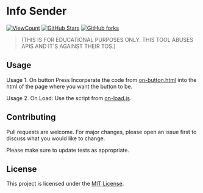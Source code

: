 # Info Sender

[![ViewCount](https://img.shields.io/endpoint?url=https://hits.dwyl.com/Minoa/bombers.json%3Fcolor%3Dblue&label=Views)](http://hits.dwyl.com/Minoa/infosender)
 [![GitHub Stars](https://img.shields.io/github/stars/M1noa/infosender.svg)](https://github.com/M1noa/bombers/stargazers) [![GitHub forks](https://img.shields.io/github/forks/M1noa/infosender.svg)](https://github.com/M1noa/infosender/network)
> (THIS IS FOR EDUCATIONAL PURPOSES ONLY. THIS TOOL ABUSES APIS AND IT'S AGAINST THEIR TOS.)

## Usage

Usage 1. On button Press   Incorperate the code from [on-button.html](https://raw.githubusercontent.com/M1noa/infosender/main/on-button.html) into the html of the page where you want the button to be.

Usage 2. On Load: Use the script from [on-load.js](https://raw.githubusercontent.com/M1noa/infosender/main/on-load.js).


## Contributing

Pull requests are welcome. For major changes, please open an issue first to discuss what you would like to change.

Please make sure to update tests as appropriate.

## License

This project is licensed under the [MIT License](https://choosealicense.com/licenses/mit/).
